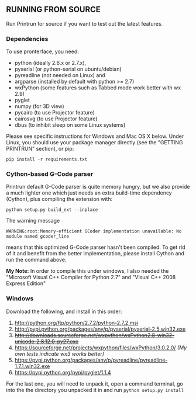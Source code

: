 ## RUNNING FROM SOURCE

Run Printrun for source if you want to test out the latest features.

### Dependencies

To use pronterface, you need:

  * python (ideally 2.6.x or 2.7.x),
  * pyserial (or python-serial on ubuntu/debian)
  * pyreadline (not needed on Linux) and
  * argparse (installed by default with python >= 2.7)
  * wxPython (some features such as Tabbed mode work better with wx 2.9)
  * pyglet
  * numpy (for 3D view)
  * pycairo (to use Projector feature)
  * cairosvg (to use Projector feature)
  * dbus (to inhibit sleep on some Linux systems)

Please see specific instructions for Windows and Mac OS X below. Under Linux, you should use your package manager directly (see the "GETTING PRINTRUN" section), or pip:

`pip install -r requirements.txt`

### Cython-based G-Code parser

Printrun default G-Code parser is quite memory hungry, but we also provide a much lighter one which just needs an extra build-time dependency (Cython), plus compiling the extension with:

    python setup.py build_ext --inplace

The warning message

    WARNING:root:Memory-efficient GCoder implementation unavailable: No module named gcoder_line

means that this optimized G-Code parser hasn't been compiled. To get rid of it and benefit from the better implementation, please install Cython and run the command above.

**My Note:** In order to compile this under windows, I also needed the "Microsoft Visual C++ Compiler for Python 2.7" and "Visual C++ 2008 Express Edition"

### Windows

Download the following, and install in this order:

  1. http://python.org/ftp/python/2.7.2/python-2.7.2.msi
  2. http://pypi.python.org/packages/any/p/pyserial/pyserial-2.5.win32.exe
  3. ~~http://downloads.sourceforge.net/wxpython/wxPython2.8-win32-unicode-2.8.12.0-py27.exe~~
  3. https://sourceforge.net/projects/wxpython/files/wxPython/3.0.2.0/ *(My own tests indicate wx3 works better)*
  4. https://pypi.python.org/packages/any/p/pyreadline/pyreadline-1.7.1.win32.exe
  5. https://pypi.python.org/pypi/pyglet/1.1.4

For the last one, you will need to unpack it, open a command terminal, 
go into the the directory you unpacked it in and run
`python setup.py install`

